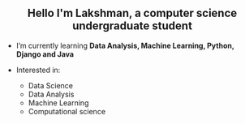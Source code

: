 <h2 align="center">Hello I'm Lakshman, a computer science undergraduate student</h2>

- I’m currently learning **Data Analysis, Machine Learning, Python, Django and Java**
- Interested in:

  - Data Science
  - Data Analysis
  - Machine Learning
  - Computational science
